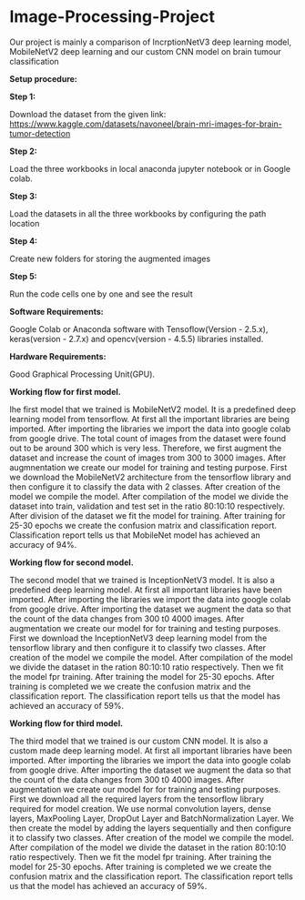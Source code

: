 # Image-Processing-Project


Our project is mainly a comparison of IncrptionNetV3 deep learning model, MobileNetV2 deep learning and our custom CNN model on brain tumour classification

**Setup procedure:**

**Step 1:**

Download the dataset from the given link: https://www.kaggle.com/datasets/navoneel/brain-mri-images-for-brain-tumor-detection

**Step 2:**

Load the three workbooks in local anaconda jupyter notebook or in Google colab.

**Step 3:**

Load the datasets in all the three workbooks by configuring the path location

**Step 4:**

Create new folders for storing the augmented images

**Step 5:**

Run the code cells one by one and see the result



**Software Requirements:**

Google Colab or Anaconda software with Tensoflow(Version - 2.5.x), keras(version - 2.7.x) and opencv(version - 4.5.5) libraries installed.

**Hardware Requirements:**

Good Graphical Processing Unit(GPU).

**Working flow for first model.**

Ihe first model that we trained is MobileNetV2 model. It is a predefined deep learning model from tensorflow. At first all the important libraries are being imported. After importing the libraries we import the data into google colab from google drive. The total count of images from the dataset were found out to be around 300 which is very less. Therefore, we first augment the dataset and increase the count of images trom 300 to 3000 images. After augmnentation we create our model for training and testing purpose. First we download the MobileNetV2 architecture from the tensorflow library and then configure it to classify the data with 2 classes. After creation of the model we compile the model. After compilation of the model we divide the dataset into train, validation and test set in the ratio 80:10:10 respectively. After division of the dataset we fit the model for training. After training for 25-30 epochs we create the confusion matrix and classification report. Classification report tells us that MobileNet model has achieved an accuracy of 94%.

**Working flow for second model.**

The second model that we trained is InceptionNetV3 model. It is also a predefined deep learning model. At first all important libraries have been imported. After importing the libraries we import the data into google colab from google drive. After importing the dataset we augment the data so that the count of the data changes from 300 t0 4000 images. After augmentation we create our model for for training and testing purposes. First we download the InceptionNetV3 deep learning model from the tensorflow library and then configure it to classify two classes. After creation of the model we compile the model. After compilation of the model we divide the dataset in the ration 80:10:10 ratio respectively. Then we fit the model fpr training. After training the model for 25-30 epochs. After training is completed we we create the confusion matrix and the classification report. The classification report tells us that the model has achieved an accuracy of 59%.

**Working flow for third model.**

The third model that we trained is our custom CNN  model. It is also a custom made deep learning model. At first all important libraries have been imported. After importing the libraries we import the data into google colab from google drive. After importing the dataset we augment the data so that the count of the data changes from 300 t0 4000 images. After augmentation we create our model for for training and testing purposes. First we download all the required layers from the tensorflow library required for model creation. We use normal convolution layers, dense layers, MaxPooling Layer, DropOut Layer and BatchNormalization Layer. We then create the model by adding the layers sequentially and then configure it to classify two classes. After creation of the model we compile the model. After compilation of the model we divide the dataset in the ration 80:10:10 ratio respectively. Then we fit the model fpr training. After training the model for 25-30 epochs. After training is completed we we create the confusion matrix and the classification report. The classification report tells us that the model has achieved an accuracy of 59%.
